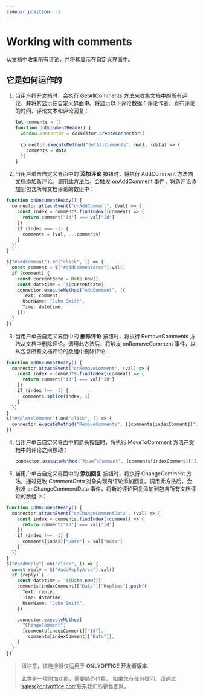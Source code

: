 ```yaml
---
sidebar_position: -3
---
```


# Working with comments

从文档中收集所有评论，并将其显示在自定义界面中。

## 它是如何运作的

1. 当用户打开文档时，会执行 GetAllComments 方法来收集文档中的所有评论，并将其显示在自定义界面中。将显示以下评论数据：评论作者、发布评论的时间、评论文本和评论回复：

   ``` ts
   let comments = []
   function onDocumentReady() {
     window.connector = docEditor.createConnector()
  
     connector.executeMethod("GetAllComments", null, (data) => {
       comments = data
     })
   }
   ```

2. 当用户单击自定义界面中的 **添加评论** 按钮时，将执行 AddComment 方法向文档添加新评论。调用此方法后，会触发 onAddComment 事件，将新评论添加到包含所有文档评论的数组中：

  ``` ts
  function onDocumentReady() {
    connector.attachEvent("onAddComment", (val) => {
      const index = comments.findIndex((comment) => {
        return comment["Id"] === val["Id"]
      })
      if (index === -1) {
        comments = [val, ...comments]
      }
    })
  }

  $("#addComment").on("click", () => {
    const comment = $("#addCommentArea").val()
    if (comment) {
      const currentdate = Date.now()
      const datetime = `${currentdate}`
      connector.executeMethod("AddComment", [{
        Text: comment,
        UserName: "John Smith",
        Time: datetime,
      }])
    }
  })
  ```

3. 当用户单击自定义界面中的 **删除评论** 按钮时，将执行 RemoveComments 方法从文档中删除评论。调用此方法后，将触发 onRemoveComment 事件，以从包含所有文档评论的数组中删除评论：

  ``` ts
  function onDocumentReady() {
    connector.attachEvent("onRemoveComment", (val) => {
      const index = comments.findIndex((comment) => {
        return comment["Id"] === val["Id"]
      })
      if (index !== -1) {
        comments.splice(index, 1)
      }
    })
  }
  $("#deleteComment").on("click", () => {
    connector.executeMethod("RemoveComments", [[comments[indexComment]["Id"]]])
  })
  ```

4. 当用户单击自定义界面中的箭头按钮时，将执行 MoveToComment 方法在文档中的评论之间移动：

   ``` ts
   connector.executeMethod("MoveToComment", [comments[indexComment]["Id"]])
   ```

5. 当用户单击自定义界面中的 **添加回复** 按钮时，将执行 ChangeComment 方法，通过更改 *CommentData* 对象向现有评论添加回复。调用此方法后，会触发 onChangeCommentData 事件，将新的评论回复添加到包含所有文档评论的数组中：

  ``` ts
  function onDocumentReady() {
    connector.attachEvent("onChangeCommentData", (val) => {
      const index = comments.findIndex((comment) => {
        return comment["Id"] === val["Id"]
      })
      if (index !== -1) {
        comments[index]["Data"] = val["Data"]
      }
    })
  }
  $("#addReply").on("click", () => {
    const reply = $("#addReplyArea").val()
    if (reply) {
      const datetime = `${Date.now()}`
      comments[indexComment]["Data"]["Replies"].push({
        Text: reply,
        Time: datetime,
        UserName: "John Smith",
      })

      connector.executeMethod(
        "ChangeComment",
        [comments[indexComment]["Id"],
          comments[indexComment]["Data"]],
      )
    }
  })
   ```

> 请注意，该连接器仅适用于 **ONLYOFFICE 开发者版本**.
>
> 此类是一项附加功能，需要额外付费。 如果您有任何疑问，请通过 [sales@onlyoffice.com](mailto:sales@onlyoffice.com)联系我们的销售团队。
